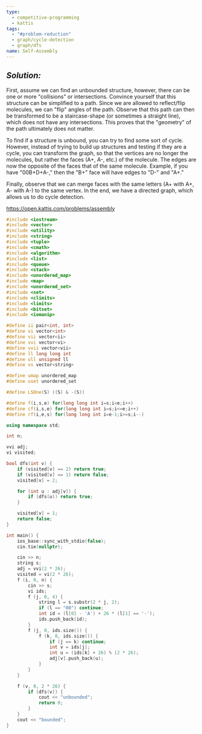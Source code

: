 ```yaml
---
type:
  - competitive-programming
  - kattis
tags:
  - "#problem-reduction"
  - graph/cycle-detection
  - graph/dfs
name: Self-Assembly
---
```

## _Solution:_
First, assume we can find an unbounded structure, however, there can be one or more "collisions" or intersections. Convince yourself that this structure can be simplified to a path. Since we are allowed to reflect/flip molecules, we can "flip" angles of the path. Observe that this path can then be transformed to be a staircase-shape (or sometimes a straight line), which does not have any intersections. This proves that the "geometry" of the path ultimately does not matter.

To find if a structure is unbound, you can try to find some sort of cycle. However, instead of trying to build up structures and testing if they are a cycle, you can transform the graph, so that the vertices are no longer the molecules, but rather the faces (A+, A-, etc.) of the molecule. The edges are now the opposite of the faces that of the same molecule. Example, if you have "00B+D+A-," then the "B+" face will have edges to "D-" and "A+."

Finally, observe that we can merge faces with the same letters (A+ with A+, A- with A-) to the same vertex. In the end, we have a directed graph, which allows us to do cycle detection.

https://open.kattis.com/problems/assembly
```cpp
#include <iostream>
#include <vector>
#include <utility>
#include <string>
#include <tuple>
#include <cmath>
#include <algorithm>
#include <list>
#include <queue>
#include <stack>
#include <unordered_map>
#include <map>
#include <unordered_set>
#include <set>
#include <climits>
#include <limits>
#include <bitset>
#include <iomanip>

#define ii pair<int, int>
#define vi vector<int>
#define vii vector<ii>
#define vvi vector<vi>
#define vvii vector<vii>
#define ll long long int
#define ull unsigned ll
#define vs vector<string>

#define umap unordered_map
#define uset unordered_set

#define LSOne(S) ((S) & -(S))

#define f(i,s,e) for(long long int i=s;i<e;i++)
#define cf(i,s,e) for(long long int i=s;i<=e;i++)
#define rf(i,e,s) for(long long int i=e-1;i>=s;i--)

using namespace std;

int n;

vvi adj;
vi visited;

bool dfs(int v) {
    if (visited[v] == 2) return true;
    if (visited[v] == 1) return false;
    visited[v] = 2;

    for (int u : adj[v]) {
        if (dfs(u)) return true;
    }

    visited[v] = 1;
    return false;
}

int main() {
    ios_base::sync_with_stdio(false);
    cin.tie(nullptr);

    cin >> n;
    string s;
    adj = vvi(2 * 26);
    visited = vi(2 * 26);
    f (i, 0, n) {
        cin >> s;
        vi ids;
        f (j, 0, 4) {
            string l = s.substr(2 * j, 2);
            if (l == "00") continue;
            int id = (l[0] - 'A') + 26 * (l[1] == '-');
            ids.push_back(id);
        }
        f (j, 0, ids.size()) {
            f (k, 0, ids.size()) {
                if (j == k) continue;
                int v = ids[j];
                int u = (ids[k] + 26) % (2 * 26);
                adj[v].push_back(u);
            }
        }
    }

    f (v, 0, 2 * 26) {
        if (dfs(v)) {
            cout << "unbounded";
            return 0;
        }
    }
    cout << "bounded";
}
```